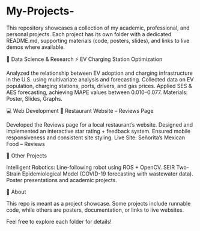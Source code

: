 # My-Projects-
This repository showcases a collection of my academic, professional, and personal projects. Each project has its own folder with a dedicated README.md, supporting materials (code, posters, slides), and links to live demos where available.

🚗 Data Science & Research
⚡ EV Charging Station Optimization

Analyzed the relationship between EV adoption and charging infrastructure in the U.S. using multivariate analysis and forecasting.
Collected data on EV population, charging stations, ports, drivers, and gas prices.
Applied SES & AES forecasting, achieving MAPE values between 0.010–0.077.
Materials: Poster, Slides, Graphs.

💻 Web Development
🌮 Restaurant Website – Reviews Page

Developed the Reviews page for a local restaurant’s website.
Designed and implemented an interactive star rating + feedback system.
Ensured mobile responsiveness and consistent site styling.
Live Site: Señorita’s Mexican Food – Reviews

🧪 Other Projects 

Intelligent Robotics: Line-following robot using ROS + OpenCV.
SEIR Two-Strain Epidemiological Model (COVID-19 forecasting with wastewater data).
Poster presentations and academic projects.

📌 About

This repo is meant as a project showcase. Some projects include runnable code, while others are posters, documentation, or links to live websites.

Feel free to explore each folder for details!
